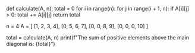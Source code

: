 def calculate(A, n):
    total = 0
    for i in range(n):
        for j in range(i + 1, n):
            if A[i][j] > 0:
                total += A[i][j]
    return total

n = 4
A = [
    [1, 2, 3, 4],
    [0, 5, 6, 7],
    [0, 0, 8, 9],
    [0, 0, 0, 10]
]

total = calculate(A, n)
print(f"The sum of positive elements above the main diagonal is: {total}")
